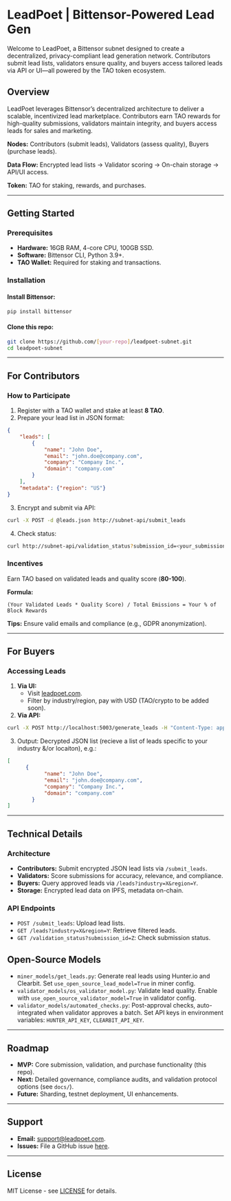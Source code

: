 # LeadPoet | Bittensor-Powered Lead Gen

Welcome to LeadPoet, a Bittensor subnet designed to create a decentralized, privacy-compliant lead generation network. Contributors submit lead lists, validators ensure quality, and buyers access tailored leads via API or UI—all powered by the TAO token ecosystem.

## Overview
LeadPoet leverages Bittensor’s decentralized architecture to deliver a scalable, incentivized lead marketplace. Contributors earn TAO rewards for high-quality submissions, validators maintain integrity, and buyers access leads for sales and marketing.

**Nodes:** Contributors (submit leads), Validators (assess quality), Buyers (purchase leads).

**Data Flow:** Encrypted lead lists → Validator scoring → On-chain storage → API/UI access.

**Token:** TAO for staking, rewards, and purchases.

---

## Getting Started

### Prerequisites
- **Hardware:** 16GB RAM, 4-core CPU, 100GB SSD.
- **Software:** Bittensor CLI, Python 3.9+.
- **TAO Wallet:** Required for staking and transactions.

### Installation
#### Install Bittensor:
```bash
pip install bittensor
```

#### Clone this repo:
```bash
git clone https://github.com/[your-repo]/leadpoet-subnet.git
cd leadpoet-subnet
```

---

## For Contributors

### How to Participate
1. Register with a TAO wallet and stake at least **8 TAO**.
2. Prepare your lead list in JSON format:
```json
{
    "leads": [
        {
            "name": "John Doe",
            "email": "john.doe@company.com",
            "company": "Company Inc.",
            "domain": "company.com"
        }
    ],
    "metadata": {"region": "US"}
}
```
3. Encrypt and submit via API:
```bash
curl -X POST -d @leads.json http://subnet-api/submit_leads
```
4. Check status:
```bash
curl http://subnet-api/validation_status?submission_id=<your_submission_id>
```

### Incentives
Earn TAO based on validated leads and quality score (**80-100**).

**Formula:**
```
(Your Validated Leads * Quality Score) / Total Emissions = Your % of Block Rewards
```

**Tips:** Ensure valid emails and compliance (e.g., GDPR anonymization).

---

## For Buyers

### Accessing Leads
1. **Via UI:**
   - Visit [leadpoet.com](https://leadpoet.com).
   - Filter by industry/region, pay with USD (TAO/crypto to be added soon).
2. **Via API:**
```bash
curl -X POST http://localhost:5003/generate_leads -H "Content-Type: application/json" -d '{"industry": "SaaS", "limit": 1}'"
```
3. Output: Decrypted JSON list (recieve a list of leads specific to your industry &/or locaiton), e.g.:
```json
[
      {
            "name": "John Doe",
            "email": "john.doe@company.com",
            "company": "Company Inc.",
            "domain": "company.com"
        }
]
```

---

## Technical Details

### Architecture
- **Contributors:** Submit encrypted JSON lead lists via `/submit_leads`.
- **Validators:** Score submissions for accuracy, relevance, and compliance.
- **Buyers:** Query approved leads via `/leads?industry=X&region=Y`.
- **Storage:** Encrypted lead data on IPFS, metadata on-chain.

### API Endpoints
- `POST /submit_leads`: Upload lead lists.
- `GET /leads?industry=X&region=Y`: Retrieve filtered leads.
- `GET /validation_status?submission_id=Z`: Check submission status.

## Open-Source Models
- `miner_models/get_leads.py`: Generate real leads using Hunter.io and Clearbit. Set `use_open_source_lead_model=True` in miner config.
- `validator_models/os_validator_model.py`: Validate lead quality. Enable with `use_open_source_validator_model=True` in validator config.
- `validator_models/automated_checks.py`: Post-approval checks, auto-integrated when validator approves a batch.
Set API keys in environment variables: `HUNTER_API_KEY`, `CLEARBIT_API_KEY`.

---

## Roadmap
- **MVP:** Core submission, validation, and purchase functionality (this repo).
- **Next:** Detailed governance, compliance audits, and validation protocol options (see `docs/`).
- **Future:** Sharding, testnet deployment, UI enhancements.

---

## Support
- **Email:** [support@leadpoet.com](mailto:support@leadpoet.com).
- **Issues:** File a GitHub issue [here](https://github.com/[your-repo]/issues).

---

## License
MIT License - see [LICENSE](LICENSE) for details.


